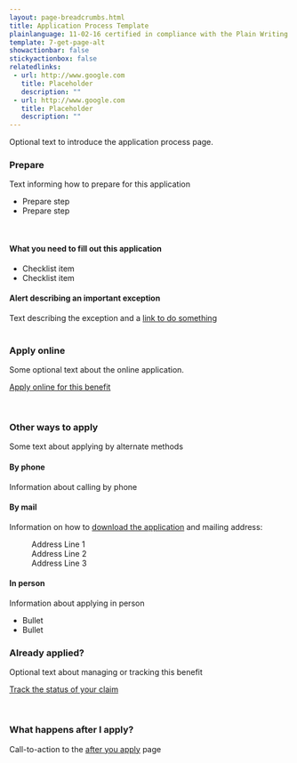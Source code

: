 ```yaml
---
layout: page-breadcrumbs.html
title: Application Process Template
plainlanguage: 11-02-16 certified in compliance with the Plain Writing Act
template: 7-get-page-alt
showactionbar: false
stickyactionbox: false
relatedlinks:
 - url: http://www.google.com
   title: Placeholder
   description: ""
 - url: http://www.google.com
   title: Placeholder
   description: ""
---
```


Optional text to introduce the application process page.

### Prepare

Text informing how to prepare for this application

- Prepare step
- Prepare step

<div markdown="0"><br></div>

<div class="call-out" markdown="1">

#### What you need to fill out this application

- Checklist item
- Checklist item

</div>

<div class="usa-alert usa-alert-warning usa-content secondary" markdown="0">
<div class="usa-alert-body">
<h4 style="padding:0">Alert describing an important exception</h4>
<p style="margin:0">Text describing the exception and a <a href="http://www.google.com">link to do something</a></p>
</div>
</div>

<div markdown="0"><br></div>

### Apply online

Some optional text about the online application.

<a class="usa-button-primary va-button-primary" href="http://www.google.com">Apply online for this benefit</a>

<div markdown="0"><br></div>

### Other ways to apply

Some text about applying by alternate methods

#### By phone

Information about calling by phone

#### By mail

Information on how to [download the application](http://www.google.com) and mailing address:

<dl class="va-address-block">
<dd>Address Line 1</dd>
<dd>Address Line 2</dd>
<dd>Address Line 3</dd>
</dl>

#### In person

Information about applying in person

- Bullet
- Bullet

### Already applied?

Optional text about managing or tracking this benefit

<a class="usa-button-primary" href="http://www.google.com">Track the status of your claim</a>

<div markdown="0"><br></div>

### What happens after I apply?

Call-to-action to the [after you apply](http://www.google.com) page

<div markdown="0"><br></div>